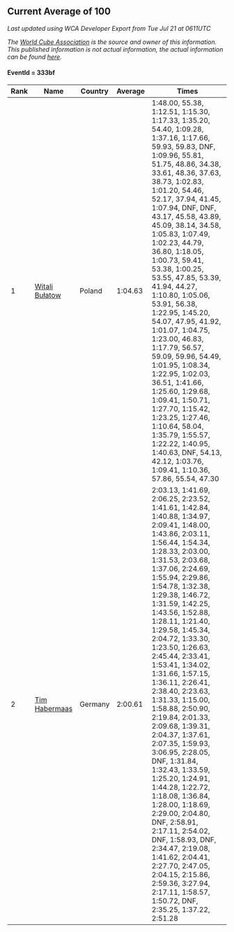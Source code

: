 ## Current Average of 100

*Last updated using WCA Developer Export from Tue Jul 21 at 0611UTC*

*The [World Cube Association](https://www.worldcubeassociation.org) is the source and owner of this information. This published information is not actual information, the actual information can be found [here](https://www.worldcubeassociation.org/results).*

#### EventId = 333bf

|Rank|Name|Country|Average|Times|  
|--|--|--|--|--|  
|1|[Witali Bułatow](https://www.worldcubeassociation.org/persons/2015BUAT01)|Poland|1:04.63|1:48.00, 55.38, 1:12.51, 1:15.30, 1:17.33, 1:35.20, 54.40, 1:09.28, 1:37.16, 1:17.66, 59.93, 59.83, DNF, 1:09.96, 55.81, 51.75, 48.86, 34.38, 33.61, 48.36, 37.63, 38.73, 1:02.83, 1:01.20, 54.46, 52.17, 37.94, 41.45, 1:07.94, DNF, DNF, 43.17, 45.58, 43.89, 45.09, 38.14, 34.58, 1:05.83, 1:07.49, 1:02.23, 44.79, 36.80, 1:18.05, 1:00.73, 59.41, 53.38, 1:00.25, 53.55, 47.85, 53.39, 41.94, 44.27, 1:10.80, 1:05.06, 53.91, 56.38, 1:22.95, 1:45.20, 54.07, 47.95, 41.92, 1:01.07, 1:04.75, 1:23.00, 46.83, 1:17.79, 56.57, 59.09, 59.96, 54.49, 1:01.95, 1:08.34, 1:22.95, 1:02.03, 36.51, 1:41.66, 1:25.60, 1:29.68, 1:09.41, 1:50.71, 1:27.70, 1:15.42, 1:23.25, 1:27.46, 1:10.64, 58.04, 1:35.79, 1:55.57, 1:22.22, 1:40.95, 1:40.63, DNF, 54.13, 42.12, 1:03.76, 1:09.41, 1:10.36, 57.86, 55.54, 47.30|  
|2|[Tim Habermaas](https://www.worldcubeassociation.org/persons/2007HABE01)|Germany|2:00.61|2:03.13, 1:41.69, 2:06.25, 2:23.52, 1:41.61, 1:42.84, 1:40.88, 1:34.97, 2:09.41, 1:48.00, 1:43.86, 2:03.11, 1:56.44, 1:54.34, 1:28.33, 2:03.00, 1:31.53, 2:03.68, 1:37.06, 2:24.69, 1:55.94, 2:29.86, 1:54.78, 1:32.38, 1:29.38, 1:46.72, 1:31.59, 1:42.25, 1:43.56, 1:52.88, 1:28.11, 1:21.40, 1:29.58, 1:45.34, 2:04.72, 1:33.30, 1:23.50, 1:26.63, 2:45.44, 2:33.41, 1:53.41, 1:34.02, 1:31.66, 1:57.15, 1:36.11, 2:26.41, 2:38.40, 2:23.63, 1:31.33, 1:15.00, 1:58.88, 2:50.90, 2:19.84, 2:01.33, 2:09.68, 1:39.31, 2:04.37, 1:37.61, 2:07.35, 1:59.93, 3:06.95, 2:28.05, DNF, 1:31.84, 1:32.43, 1:33.59, 1:25.20, 1:24.91, 1:44.28, 1:22.72, 1:18.08, 1:36.84, 1:28.00, 1:18.69, 2:29.00, 2:04.80, DNF, 2:58.91, 2:17.11, 2:54.02, DNF, 1:58.93, DNF, 2:34.47, 2:19.08, 1:41.62, 2:04.41, 2:27.70, 2:47.05, 2:04.15, 2:15.86, 2:59.36, 3:27.94, 2:17.11, 1:58.57, 1:50.72, DNF, 2:35.25, 1:37.22, 2:51.28|  
